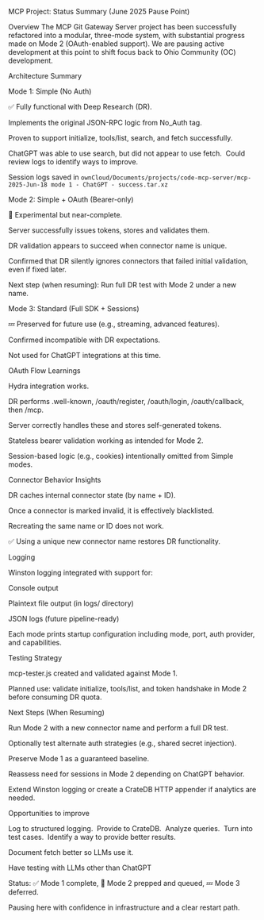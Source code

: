 MCP Project: Status Summary (June 2025 Pause Point)

Overview
The MCP Git Gateway Server project has been successfully refactored into a modular, three-mode system, with substantial progress made on Mode 2 (OAuth-enabled support). We are pausing active development at this point to shift focus back to Ohio Community (OC) development.

Architecture Summary

Mode 1: Simple (No Auth)

✅ Fully functional with Deep Research (DR).

Implements the original JSON-RPC logic from No_Auth tag.

Proven to support initialize, tools/list, search, and fetch successfully.

ChatGPT was able to use search, but did not appear to use fetch.  Could review logs to identify ways to improve.  

Session logs saved in `ownCloud/Documents/projects/code-mcp-server/mcp-2025-Jun-18 mode 1 - ChatGPT - success.tar.xz`

Mode 2: Simple + OAuth (Bearer-only)

🧪 Experimental but near-complete.

Server successfully issues tokens, stores and validates them.

DR validation appears to succeed when connector name is unique.

Confirmed that DR silently ignores connectors that failed initial validation, even if fixed later.

Next step (when resuming): Run full DR test with Mode 2 under a new name.

Mode 3: Standard (Full SDK + Sessions)

💤 Preserved for future use (e.g., streaming, advanced features).

Confirmed incompatible with DR expectations.

Not used for ChatGPT integrations at this time.

OAuth Flow Learnings

Hydra integration works.

DR performs .well-known, /oauth/register, /oauth/login, /oauth/callback, then /mcp.

Server correctly handles these and stores self-generated tokens.

Stateless bearer validation working as intended for Mode 2.

Session-based logic (e.g., cookies) intentionally omitted from Simple modes.

Connector Behavior Insights

DR caches internal connector state (by name + ID).

Once a connector is marked invalid, it is effectively blacklisted.

Recreating the same name or ID does not work.

✅ Using a unique new connector name restores DR functionality.

Logging

Winston logging integrated with support for:

Console output

Plaintext file output (in logs/ directory)

JSON logs (future pipeline-ready)

Each mode prints startup configuration including mode, port, auth provider, and capabilities.

Testing Strategy

mcp-tester.js created and validated against Mode 1.

Planned use: validate initialize, tools/list, and token handshake in Mode 2 before consuming DR quota.

Next Steps (When Resuming)

Run Mode 2 with a new connector name and perform a full DR test.

Optionally test alternate auth strategies (e.g., shared secret injection).

Preserve Mode 1 as a guaranteed baseline.

Reassess need for sessions in Mode 2 depending on ChatGPT behavior.

Extend Winston logging or create a CrateDB HTTP appender if analytics are needed.

Opportunities to improve

Log to structured logging.  Provide to CrateDB.  Analyze queries.  Turn into test cases.  Identify a way to provide better results.

Document fetch better so LLMs use it. 

Have testing with LLMs other than ChatGPT

Status: ✅ Mode 1 complete, 🧪 Mode 2 prepped and queued, 💤 Mode 3 deferred.

Pausing here with confidence in infrastructure and a clear restart path.

